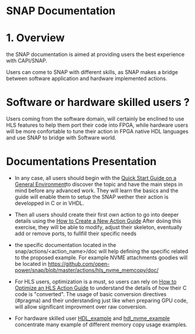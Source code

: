 # SNAP Documentation

# 1. Overview
the SNAP documentation is aimed at providing users the best experience with CAPI/SNAP.

Users can come to SNAP with different skills, as SNAP makes a bridge between software application and hardware implemented actions.

# Software or hardware skilled users ?

Users coming from the software domain, will certainly be enclined to use HLS features to help them port their code into FPGA, while hardware users will be more confortable to tune their action in FPGA native HDL languages and use SNAP to bridge with Software world.

# Documentations Presentation

* In any case, all users should begin with the  [Quick Start Guide on a General Environment](./UG_CAPI_SNAP-QuickStart_on_a_General_Environment.pdf)to discover the topic and have the main steps in mind before any advanced work.
They will learn the basics and the guide will enable them to setup the SNAP wether their action is developped in C or in VHDL.

* Then all users should create their first own action to go into deeper details using the [How to Create a New Action Guide](./AN_CAPI_SNAP-How_to_create_a_New_Action.pdf)
After doiing this exercise, they will be able to modify, adjust their skeleton, eventually add or remove ports, to fullfill their specific needs

* the specific documentation located in the snap/actions/<action_name>/doc will help defining the specific related to the proposed example. For example NVME attachments goodies will be located in https://github.com/open-power/snap/blob/master/actions/hls_nvme_memcopy/doc/

* For HLS users, optimization is a must, so users can rely on [How to Optimize an HLS Action Guide](./AN_CAPI_SNAP-How_to_optimize_a_HLS_action.pdf) to understand the details of how their C code is "converted".
The usage of basic conversion directives (#pragma) and their understanding just like when preparing GPU code, will allow significant improvment over raw conversion.

* For hardware skilled user [HDL_example](../actions/hdl_nvme_example/) and [hdl_nvme_example](../actions/hdl_nvme_example/) concentrate many example of different memory copy usage examples.

